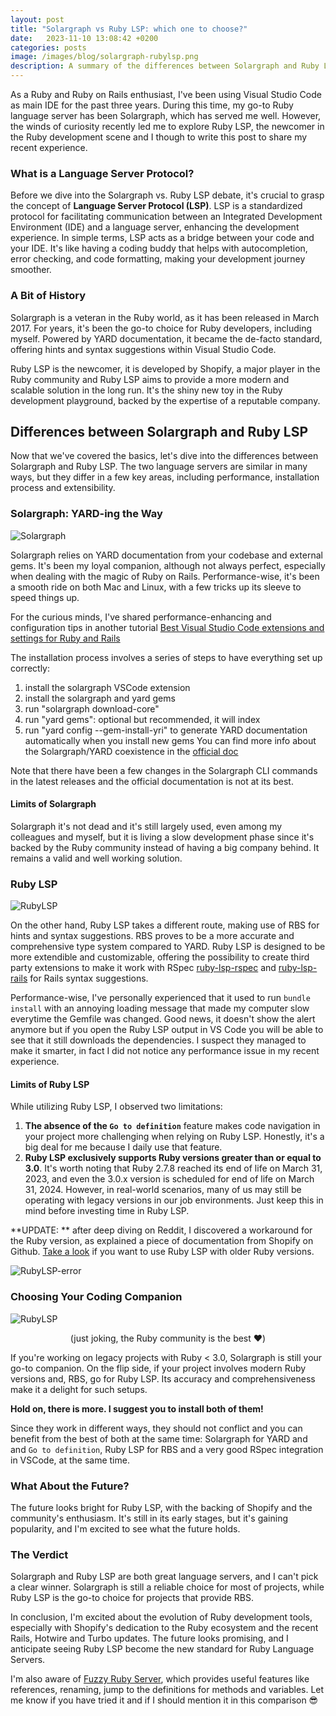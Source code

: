```yaml
---
layout: post
title: "Solargraph vs Ruby LSP: which one to choose?"
date:   2023-11-10 13:08:42 +0200
categories: posts
image: /images/blog/solargraph-rubylsp.png
description: A summary of the differences between Solargraph and Ruby LSP with pros and cons, the state of Ruby Language Servers and which one you should use.
---
```


As a Ruby and Ruby on Rails enthusiast, I've been using Visual Studio Code as main IDE for the past three years. During this time, my go-to Ruby language server has been Solargraph, which has served me well. However, the winds of curiosity recently led me to explore Ruby LSP, the newcomer in the Ruby development scene and I though to write this post to share my recent experience.

### What is a Language Server Protocol?
Before we dive into the Solargraph vs. Ruby LSP debate, it's crucial to grasp the concept of **Language Server Protocol (LSP)**. LSP is a standardized protocol for facilitating communication between an Integrated Development Environment (IDE) and a language server, enhancing the development experience.
In simple terms, LSP acts as a bridge between your code and your IDE. It's like having a coding buddy that helps with autocompletion, error checking, and code formatting, making your development journey smoother.

### A Bit of History
Solargraph is a veteran in the Ruby world, as it has been released in March 2017. For years, it's been the go-to choice for Ruby developers, including myself. Powered by YARD documentation, it became the de-facto standard, offering hints and syntax suggestions within Visual Studio Code.

Ruby LSP is the newcomer, it is developed by Shopify, a major player in the Ruby community and Ruby LSP aims to provide a more modern and scalable solution in the long run. It's the shiny new toy in the Ruby development playground, backed by the expertise of a reputable company.

## Differences between Solargraph and Ruby LSP
Now that we've covered the basics, let's dive into the differences between Solargraph and Ruby LSP. The two language servers are similar in many ways, but they differ in a few key areas, including performance, installation process and extensibility.

### Solargraph: YARD-ing the Way

![Solargraph](/images/blog/vscode/solargraph.webp)

Solargraph relies on YARD documentation from your codebase and external gems. It's been my loyal companion, although not always perfect, especially when dealing with the magic of Ruby on Rails. Performance-wise, it's been a smooth ride on both Mac and Linux, with a few tricks up its sleeve to speed things up.

For the curious minds, I've shared performance-enhancing and configuration tips in another tutorial
[Best Visual Studio Code extensions and settings for Ruby and Rails](/posts/2023/11/06/setup-ruby-vscode/)

The installation process involves a series of steps to have everything set up correctly:
1. install the solargraph VSCode extension
2. install the solargraph and yard gems
3. run "solargraph download-core"
4. run "yard gems": optional but recommended, it will index
5. run "yard config --gem-install-yri" to generate YARD documentation automatically when you install new gems
You can find more info about the Solargraph/YARD coexistence in the [official doc]([text](https://solargraph.org/guides/yard))

Note that there have been a few changes in the Solargraph CLI commands in the latest releases and the official documentation is not at its best.

#### Limits of Solargraph
Solargraph it's not dead and it's still largely used, even among my colleagues and myself, but it is living a slow development phase since it's backed by the Ruby community instead of having a big company behind. It remains a valid and well working solution.

### Ruby LSP

![RubyLSP](/images/blog/vscode/ruby_lsp.webp)

On the other hand, Ruby LSP takes a different route, making use of RBS for hints and syntax suggestions. RBS proves to be a more accurate and comprehensive type system compared to YARD. Ruby LSP is designed to be more extendible and customizable, offering the possibility to create third party extensions to make it work with RSpec [ruby-lsp-rspec](https://github.com/st0012/ruby-lsp-rspec) and [ruby-lsp-rails](https://github.com/Shopify/ruby-lsp-rails) for Rails syntax suggestions.

Performance-wise, I've personally experienced that it used to run `bundle install` with an annoying loading message that made my computer slow everytime the Gemfile was changed. Good news, it doesn't show the alert anymore but if you open the Ruby LSP output in VS Code you will be able to see that it still downloads the dependencies. I suspect they managed to make it smarter, in fact I did not notice any performance issue in my recent experience.

#### Limits of Ruby LSP

While utilizing Ruby LSP, I observed two limitations:

1. **The absence of the `Go to definition`** feature makes code navigation in your project more challenging when relying on Ruby LSP. Honestly, it's a big deal for me because I daily use that feature.
2. **Ruby LSP exclusively supports Ruby versions greater than or equal to 3.0**. It's worth noting that Ruby 2.7.8 reached its end of life on March 31, 2023, and even the 3.0.x version is scheduled for end of life on March 31, 2024. However, in real-world scenarios, many of us may still be operating with legacy versions in our job environments. Just keep this in mind before investing time in Ruby LSP.

**UPDATE: ** after deep diving on Reddit, I discovered a workaround for the Ruby version, as explained a piece of documentation from Shopify on Github. [Take a look](https://github.com/shopify/vscode-ruby-lsp?tab=readme-ov-file#using-a-custom-gemfile) if you want to use Ruby LSP with older Ruby versions.

![RubyLSP-error](/images/blog/solargraph-vs-rubylsp/error.png)

### Choosing Your Coding Companion

![RubyLSP](/images/blog/solargraph-rubylsp.png)
<figcaption align = "center">(just joking, the Ruby community is the best ♥️)</figcaption>

If you're working on legacy projects with Ruby < 3.0, Solargraph is still your go-to companion. On the flip side, if your project involves modern Ruby versions and, RBS, go for Ruby LSP. Its accuracy and comprehensiveness make it a delight for such setups.

**Hold on, there is more. I suggest you to install both of them!**

Since they work in different ways, they should not conflict and you can benefit from the best of both at the same time: Solargraph for YARD and and `Go to definition`, Ruby LSP for RBS and a very good RSpec integration in VSCode, at the same time.

### What About the Future?
The future looks bright for Ruby LSP, with the backing of Shopify and the community's enthusiasm. It's still in its early stages, but it's gaining popularity, and I'm excited to see what the future holds.

### The Verdict
Solargraph and Ruby LSP are both great language servers, and I can't pick a clear winner. Solargraph is still a reliable choice for most of projects, while Ruby LSP is the go-to choice for projects that provide RBS.

In conclusion, I'm excited about the evolution of Ruby development tools, especially with Shopify's dedication to the Ruby ecosystem and the recent Rails, Hotwire and Turbo updates. The future looks promising, and I anticipate seeing Ruby LSP become the new standard for Ruby Language Servers.

I'm also aware of [Fuzzy Ruby Server](https://marketplace.visualstudio.com/items?itemName=Blinknlights.fuzzy-ruby-server), which provides useful features like references, renaming, jump to the definitions for methods and variables. Let me know if you have tried it and if I should mention it in this comparison 😎
